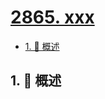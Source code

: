 # [2865. xxx](https://github.com/Tdahuyou/TNotes.leetcode/tree/main/notes/2865.%20xxx)

<!-- region:toc -->

- [1. 📝 概述](#1--概述)

<!-- endregion:toc -->

## 1. 📝 概述

